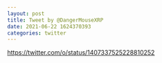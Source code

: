```yaml
--- 
layout: post 
title: Tweet by @DangerMouseXRP 
date: 2021-06-22 1624370393 
categories: twitter 
--- 
```

https://twitter.com/o/status/1407337525228810252